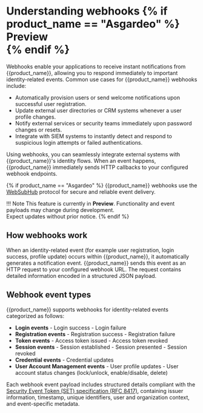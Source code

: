 # Understanding webhooks {% if product_name == "Asgardeo" %}<div class="md-chip md-chip--preview"><span class="md-chip__label">Preview</span></div>{% endif %}

Webhooks enable your applications to receive instant notifications from {{product_name}}, allowing you to respond immediately to important identity-related events. Common use cases for {{product_name}} webhooks include:

- Automatically provision users or send welcome notifications upon successful user registration.
- Update external user directories or CRM systems whenever a user profile changes.
- Notify external services or security teams immediately upon password changes or resets.
- Integrate with SIEM systems to instantly detect and respond to suspicious login attempts or failed authentications.

Using webhooks, you can seamlessly integrate external systems with {{product_name}}'s identity flows. When an event happens, {{product_name}} immediately sends HTTP callbacks to your configured webhook endpoints. 

{% if product_name == "Asgardeo" %}
{{product_name}} webhooks use the [WebSubHub](https://websubhub.com/) protocol for secure and reliable event delivery.

!!! Note
      This feature is currently in **Preview**. Functionality and event payloads may change during development.  
      Expect updates without prior notice.
{% endif %}

## How webhooks work

When an identity-related event (for example user registration, login success, profile update) occurs within {{product_name}}, it automatically generates a notification event. {{product_name}} sends this event as an HTTP request to your configured webhook URL. The request contains detailed information encoded in a structured JSON payload.

## Webhook event types

{{product_name}} supports webhooks for identity-related events categorized as follows:

- **Login events**
      - Login success
      - Login failure
- **Registration events**
      - Registration success
      - Registration failure
- **Token events**
      - Access token issued
      - Access token revoked
- **Session events**
      - Session established
      - Session presented
      - Session revoked      
- **Credential events**
      - Credential updates
- **User Account Management events**
      - User profile updates
      - User account status changes (lock/unlock, enable/disable, delete)

Each webhook event payload includes structured details compliant with the [Security Event Token (SET) specification (RFC 8417)](https://datatracker.ietf.org/doc/html/rfc8417), containing issuer information, timestamp, unique identifiers, user and organization context, and event-specific metadata.

